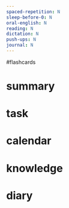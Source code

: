 ```yaml
---
spaced-repetition: N
sleep-before-0: N
oral-english: N
reading: N
dictation: N
push-ups: N
journal: N
---
```


#flashcards 
# summary

# task

# calendar

# knowledge

# diary
